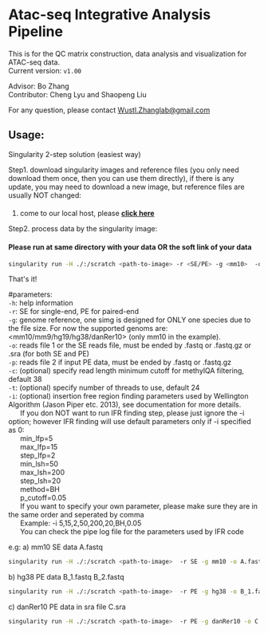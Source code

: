 # Atac-seq Integrative Analysis Pipeline  
This is for the QC matrix construction, data analysis and visualization for ATAC-seq data.  
Current version: `v1.00`   

Advisor: Bo Zhang  
Contributor: Cheng Lyu and Shaopeng Liu  

For any question, please contact Wustl.Zhanglab@gmail.com  


## Usage:  
Singularity 2-step solution (easiest way)  

Step1. download singularity images and reference files (you only need download them once, then you can use them directly), if there is any update, you may need to download a new image, but reference files are usually NOT changed:  
####  
1. come to our local host, please **[ click here ](http://brc.wustl.edu/SPACE/shaopengliu/Singularity_image/atac-seq/)**  

Step2. process data by the singularity image: 
#### Please run at same directory with your data OR the soft link of your data    
```bash
singularity run -H ./:/scratch <path-to-image> -r <SE/PE> -g <mm10>  -o <read_file1>  -p <read_file2>  
```

That's it!

#parameters:  
`-h`: help information  
`-r`: SE for single-end, PE for paired-end  
`-g`: genome reference, one simg is designed for ONLY one species due to the file size. For now the supported genoms are: <mm10/mm9/hg19/hg38/danRer10> (only mm10 in the example).  
`-o`: reads file 1 or the SE reads file, must be ended by .fastq or .fastq.gz or .sra (for both SE and PE)  
`-p`: reads file 2 if input PE data, must be ended by .fastq or .fastq.gz  
`-c`: (optional) specify read length minimum cutoff for methylQA filtering, default 38  
`-t`: (optional) specify number of threads to use, default 24  
`-i`: (optional) insertion free region finding parameters used by Wellington Algorithm (Jason Piper etc. 2013), see documentation for more details.  
&nbsp;&nbsp;&nbsp;&nbsp;&nbsp;&nbsp;If you don NOT want to run IFR finding step, please just ignore the -i option; however IFR finding will use default parameters only if -i specified as 0:  
&nbsp;&nbsp;&nbsp;&nbsp;&nbsp;&nbsp;min_lfp=5  
&nbsp;&nbsp;&nbsp;&nbsp;&nbsp;&nbsp;max_lfp=15  
&nbsp;&nbsp;&nbsp;&nbsp;&nbsp;&nbsp;step_lfp=2  
&nbsp;&nbsp;&nbsp;&nbsp;&nbsp;&nbsp;min_lsh=50  
&nbsp;&nbsp;&nbsp;&nbsp;&nbsp;&nbsp;max_lsh=200  
&nbsp;&nbsp;&nbsp;&nbsp;&nbsp;&nbsp;step_lsh=20  
&nbsp;&nbsp;&nbsp;&nbsp;&nbsp;&nbsp;method=BH  
&nbsp;&nbsp;&nbsp;&nbsp;&nbsp;&nbsp;p_cutoff=0.05  
&nbsp;&nbsp;&nbsp;&nbsp;&nbsp;&nbsp;If you want to specify your own parameter, please make sure they are in the same order and seperated by comma  
&nbsp;&nbsp;&nbsp;&nbsp;&nbsp;&nbsp;Example: -i 5,15,2,50,200,20,BH,0.05  
&nbsp;&nbsp;&nbsp;&nbsp;&nbsp;&nbsp;You can check the pipe log file for the parameters used by IFR code  

e.g:
a) mm10 SE data A.fastq  
```bash
singularity run -H ./:/scratch <path-to-image>  -r SE -g mm10 -o A.fastq  
```
b) hg38 PE data B_1.fastq B_2.fastq  
```bash
singularity run -H ./:/scratch <path-to-image>  -r PE -g hg38 -o B_1.fastq  -p B_2.fastq  
```
c) danRer10 PE data in sra file C.sra  
```bash
singularity run -H ./:/scratch <path-to-image>  -r PE -g danRer10 -o C.sra  
```





